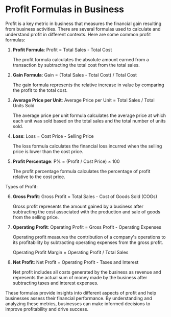 # Profit Formulas in Business

Profit is a key metric in business that measures the financial gain resulting from business activities. There are several formulas used to calculate and understand profit in different contexts. Here are some common profit formulas:

1. **Profit Formula**: Profit = Total Sales - Total Cost

   The profit formula calculates the absolute amount earned from a transaction by subtracting the total cost from the total sales.

2. **Gain Formula**: Gain = (Total Sales - Total Cost) / Total Cost

   The gain formula represents the relative increase in value by comparing the profit to the total cost.

3. **Average Price per Unit**: Average Price per Unit = Total Sales / Total Units Sold

   The average price per unit formula calculates the average price at which each unit was sold based on the total sales and the total number of units sold.

4. **Loss**: Loss = Cost Price - Selling Price

   The loss formula calculates the financial loss incurred when the selling price is lower than the cost price.

5. **Profit Percentage**: P% = (Profit / Cost Price) × 100

   The profit percentage formula calculates the percentage of profit relative to the cost price.

Types of Profit:

6. **Gross Profit**: Gross Profit = Total Sales - Cost of Goods Sold (COGs)

   Gross profit represents the amount gained by a business after subtracting the cost associated with the production and sale of goods from the selling price.

7. **Operating Profit**: Operating Profit = Gross Profit - Operating Expenses

   Operating profit measures the contribution of a company's operations to its profitability by subtracting operating expenses from the gross profit.

   Operating Profit Margin = Operating Profit / Total Sales

8. **Net Profit**: Net Profit = Operating Profit - Taxes and Interest

   Net profit includes all costs generated by the business as revenue and represents the actual sum of money made by the business after subtracting taxes and interest expenses.

These formulas provide insights into different aspects of profit and help businesses assess their financial performance. By understanding and analyzing these metrics, businesses can make informed decisions to improve profitability and drive success.

